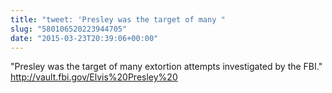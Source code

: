 ```yaml
---
title: "tweet: 'Presley was the target of many "
slug: "580106520223944705"
date: "2015-03-23T20:39:06+00:00"
---
```

"Presley was the target of many extortion attempts investigated by the FBI." http://vault.fbi.gov/Elvis%20Presley%20